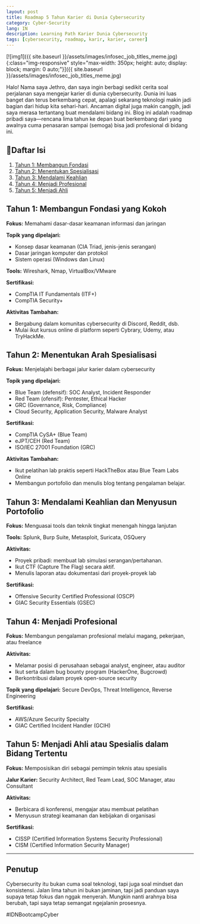 ```yaml
---
layout: post
title: Roadmap 5 Tahun Karier di Dunia Cybersecurity
category: Cyber-Security
lang: IN
description: Learning Path Karier Dunia Cybersecurity
tags: [cybersecurity, roadmap, karir, karier, career]
---
```


[![img1]({{ site.baseurl }}/assets/images/infosec_job_titles_meme.jpg){:class="img-responsive" style="max-width: 350px; height: auto; display: block; margin: 0 auto;"}]({{ site.baseurl }}/assets/images/infosec_job_titles_meme.jpg)

Halo! Nama saya Jethro, dan saya ingin berbagi sedikit cerita soal perjalanan saya mengejar karier di dunia cybersecurity. Dunia ini luas banget dan terus berkembang cepat, apalagi sekarang teknologi makin jadi bagian dari hidup kita sehari-hari. Ancaman digital juga makin canggih, jadi saya merasa tertantang buat mendalami bidang ini. Blog ini adalah roadmap pribadi saya—rencana lima tahun ke depan buat berkembang dari yang awalnya cuma penasaran sampai (semoga) bisa jadi profesional di bidang ini.


## 📌Daftar Isi
1. [Tahun 1: Membangun Fondasi](#tahun-1-membangun-fondasi-yang-kokoh)
2. [Tahun 2: Menentukan Spesialisasi](#tahun-2-menentukan-arah-spesialisasi)
3. [Tahun 3: Mendalami Keahlian](#tahun-3-mendalami-keahlian-dan-menyusun-portofolio)
4. [Tahun 4: Menjadi Profesional](#tahun-4-menjadi-profesional)
5. [Tahun 5: Menjadi Ahli](#tahun-5-menjadi-ahli-atau-spesialis-dalam-bidang-tertentu)


## Tahun 1: Membangun Fondasi yang Kokoh
**Fokus:** Memahami dasar-dasar keamanan informasi dan jaringan

**Topik yang dipelajari:**
- Konsep dasar keamanan (CIA Triad, jenis-jenis serangan)
- Dasar jaringan komputer dan protokol
- Sistem operasi (Windows dan Linux)

**Tools:** Wireshark, Nmap, VirtualBox/VMware

**Sertifikasi:** 
- CompTIA IT Fundamentals (ITF+)
- CompTIA Security+

**Aktivitas Tambahan:**
- Bergabung dalam komunitas cybersecurity di Discord, Reddit, dsb.
- Mulai ikut kursus online di platform seperti Cybrary, Udemy, atau TryHackMe.



## Tahun 2: Menentukan Arah Spesialisasi
**Fokus:** Menjelajahi berbagai jalur karier dalam cybersecurity

**Topik yang dipelajari:**
- Blue Team (defensif): SOC Analyst, Incident Responder
- Red Team (ofensif): Pentester, Ethical Hacker
- GRC (Governance, Risk, Compliance)
- Cloud Security, Application Security, Malware Analyst

**Sertifikasi:** 
- CompTIA CySA+ (Blue Team)
- eJPT/CEH (Red Team)
- ISO/IEC 27001 Foundation (GRC)

**Aktivitas Tambahan:**
- Ikut pelatihan lab praktis seperti HackTheBox atau Blue Team Labs Online
- Membangun portofolio dan menulis blog tentang pengalaman belajar.


## Tahun 3: Mendalami Keahlian dan Menyusun Portofolio
**Fokus:** Menguasai tools dan teknik tingkat menengah hingga lanjutan

**Tools:** Splunk, Burp Suite, Metasploit, Suricata, OSQuery

**Aktivitas:**
- Proyek pribadi: membuat lab simulasi serangan/pertahanan.
- Ikut CTF (Capture The Flag) secara aktif.
- Menulis laporan atau dokumentasi dari proyek-proyek lab

**Sertifikasi:** 
- Offensive Security Certified Professional (OSCP)  
- GIAC Security Essentials (GSEC)


## Tahun 4: Menjadi Profesional
**Fokus:** Membangun pengalaman profesional melalui magang, pekerjaan, atau freelance

**Aktivitas:**
- Melamar posisi di perusahaan sebagai analyst, engineer, atau auditor
- Ikut serta dalam bug bounty program (HackerOne, Bugcrowd)
- Berkontribusi dalam proyek open-source security

**Topik yang dipelajari:** Secure DevOps, Threat Intelligence, Reverse Engineering

**Sertifikasi:** 
- AWS/Azure Security Specialty
- GIAC Certified Incident Handler (GCIH)


## Tahun 5: Menjadi Ahli atau Spesialis dalam Bidang Tertentu
**Fokus:** Memposisikan diri sebagai pemimpin teknis atau spesialis

**Jalur Karier:** Security Architect, Red Team Lead, SOC Manager, atau Consultant

**Aktivitas:**
- Berbicara di konferensi, mengajar atau membuat pelatihan
- Menyusun strategi keamanan dan kebijakan di organisasi

**Sertifikasi:** 
- CISSP (Certified Information Systems Security Professional)
- CISM (Certified Information Security Manager)

---

## Penutup

Cybersecurity itu bukan cuma soal teknologi, tapi juga soal mindset dan konsistensi. Jalan lima tahun ini bukan jaminan, tapi jadi panduan saya supaya tetap fokus dan nggak menyerah. Mungkin nanti arahnya bisa berubah, tapi saya tetap semangat ngejalanin prosesnya.

#IDNBootcampCyber